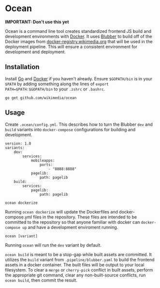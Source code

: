 # Ocean

**IMPORTANT: Don't use this yet**

Ocean is a command line tool creates standardized frontend JS build and development environments with [Docker](https://www.docker.com/). It uses [Blubber](https://wikitech.wikimedia.org/wiki/Blubber) to build off of the Docker images from [docker-registry.wikimedia.org](https://tools.wmflabs.org/dockerregistry/) that will be used in the deployment pipeline. This will ensure a consistent environment for development and deployment.

## Installation

Install [Go](https://golang.org) and [Docker](https://www.docker.com/) if you haven't already. Ensure `$GOPATH/bin` is in your `$PATH` by adding something along the lines of `export PATH=$PATH:$GOPATH/bin` to your `.zshrc` or `.bashrc`.

```
go get github.com/wikimedia/ocean
```

## Usage

Create `.ocean/config.yml`. This describes how to turn the Blubber `dev` and `build` variants into `docker-compose` configurations for building and development.

```
version: 1.0
variants:
    dev:
        services:
            mobileapps:
                ports:
                    - "8888:8888"
            pagelib:
                path: pagelib
    build:
        services:
            pagelib:
                path: pagelib
```

```
ocean dockerize
```

Running `ocean dockerize` will update the Dockerfiles and docker-compose.yml files in the repository. These files are intended to be committed to the repository so that anyone familiar with docker can `docker-compose up` and have a development enviroment running.

```
ocean [variant]
```

Running `ocean` will run the `dev` variant by default.

`ocean build` is meant to be a stop-gap while built assets are committed. It utilizes the `build` variant from `.pipeline/blubber.yaml` to build the frontend assets in a docker container. The built files will be output to your local filesystem. To clear a `merge` or `cherry-pick` conflict in built assets, perform the appropriate git command, clear any non-built-source conflicts, run `ocean build`, then commit the result.
